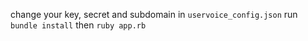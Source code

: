 change your key, secret and subdomain in ```uservoice_config.json```
run ```bundle install```
then ```ruby app.rb```